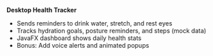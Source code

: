 **Desktop Health Tracker**

- Sends reminders to drink water, stretch, and rest eyes
- Tracks hydration goals, posture reminders, and steps (mock data)
- JavaFX dashboard shows daily health stats
- Bonus: Add voice alerts and animated popups